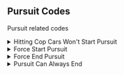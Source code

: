 ## Pursuit Codes

Pursuit related codes

<details>
<summary>Hitting Cop Cars Won't Start Pursuit</summary>

Hitting cop cars will not start a pursuit

```powerpc
0431F9E8 38600001
```
</details>

<details>
<summary>Force Start Pursuit</summary>

Forces pursuit to start. This code is included in "Cops Consecutively Spawn Behind You" when it's enabled by button activator.
Press Classic Controller D-Pad Up and L to instantly start a pursuit. If you want to make it always enabled, just use this code: 04014840 48000028. 
If you want to change the controller or button, read the "Button Activator.txt" file inside of the Code Pack RAR

```powerpc
04014840 880300B0
28642A1A DFFE2001
04014840 48000028
E0000000 00000000
```
</details>

<details>
<summary>Force End Pursuit</summary>

Forces pursuit to end. 
Press Classic Controller D-Pad Down and L while in a pursuit to instantly end it. If you want to make it always enabled, just use this code: 04050934 38600001. 
If you want to change the controller or button, read the "Button Activator.txt" file inside of the Code Pack RAR

```powerpc
04050934 38600000
28642A1A 9FFF6000
04050934 38600001
E0000000 00000000
```
</details>

<details>
<summary>Pursuit Can Always End</summary>

Allow pursuits to always end, even if the event/mode has a escape condition (example: Avoid 7 Spikes then Evade) or in specific pursuit scenarios. You can change the last byte to 01 if you want a pursuit to last forever

```hex
0070BB59 00000000
```
</details>